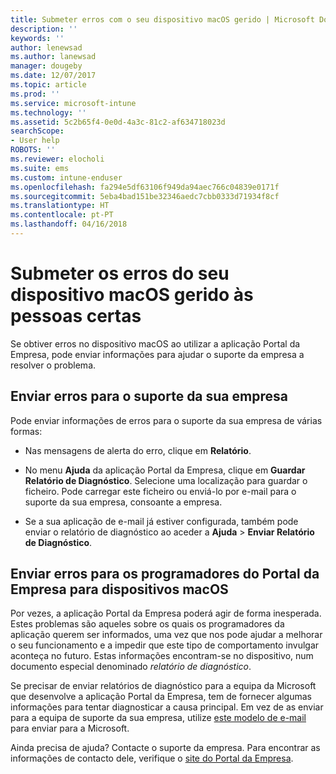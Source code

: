 ```yaml
---
title: Submeter erros com o seu dispositivo macOS gerido | Microsoft Docs
description: ''
keywords: ''
author: lenewsad
ms.author: lanewsad
manager: dougeby
ms.date: 12/07/2017
ms.topic: article
ms.prod: ''
ms.service: microsoft-intune
ms.technology: ''
ms.assetid: 5c2b65f4-0e0d-4a3c-81c2-af634718023d
searchScope:
- User help
ROBOTS: ''
ms.reviewer: elocholi
ms.suite: ems
ms.custom: intune-enduser
ms.openlocfilehash: fa294e5df63106f949da94aec766c04839e0171f
ms.sourcegitcommit: 5eba4bad151be32346aedc7cbb0333d71934f8cf
ms.translationtype: HT
ms.contentlocale: pt-PT
ms.lasthandoff: 04/16/2018
---
```

# <a name="submit-errors-to-the-right-people-for-your-managed-macos-device"></a>Submeter os erros do seu dispositivo macOS gerido às pessoas certas

Se obtiver erros no dispositivo macOS ao utilizar a aplicação Portal da Empresa, pode enviar informações para ajudar o suporte da empresa a resolver o problema.

## <a name="send-errors-to-your-company-support"></a>Enviar erros para o suporte da sua empresa

 Pode enviar informações de erros para o suporte da sua empresa de várias formas:

-   Nas mensagens de alerta do erro, clique em **Relatório**.

-   No menu **Ajuda** da aplicação Portal da Empresa, clique em **Guardar Relatório de Diagnóstico**. Selecione uma localização para guardar o ficheiro. Pode carregar este ficheiro ou enviá-lo por e-mail para o suporte da sua empresa, consoante a empresa.

- Se a sua aplicação de e-mail já estiver configurada, também pode enviar o relatório de diagnóstico ao aceder a **Ajuda** > **Enviar Relatório de Diagnóstico**.

## <a name="send-errors-to-the-company-portal-developers-for-macos-devices"></a>Enviar erros para os programadores do Portal da Empresa para dispositivos macOS

Por vezes, a aplicação Portal da Empresa poderá agir de forma inesperada. Estes problemas são aqueles sobre os quais os programadores da aplicação querem ser informados, uma vez que nos pode ajudar a melhorar o seu funcionamento e a impedir que este tipo de comportamento invulgar aconteça no futuro. Estas informações encontram-se no dispositivo, num documento especial denominado _relatório de diagnóstico_.

Se precisar de enviar relatórios de diagnóstico para a equipa da Microsoft que desenvolve a aplicação Portal da Empresa, tem de fornecer algumas informações para tentar diagnosticar a causa principal. Em vez de as enviar para a equipa de suporte da sua empresa, utilize <a href="mailto:IntuneCPiOSfeedback@microsoft.com?subject=My Company Portal App Closed Unexpectedly&body=Press and hold, then paste your copied Company Portal app logs here.">este modelo de e-mail</a> para enviar para a Microsoft.

Ainda precisa de ajuda? Contacte o suporte da empresa. Para encontrar as informações de contacto dele, verifique o [site do Portal da Empresa](https://portal.manage.microsoft.com#HelpDeskDialog).
